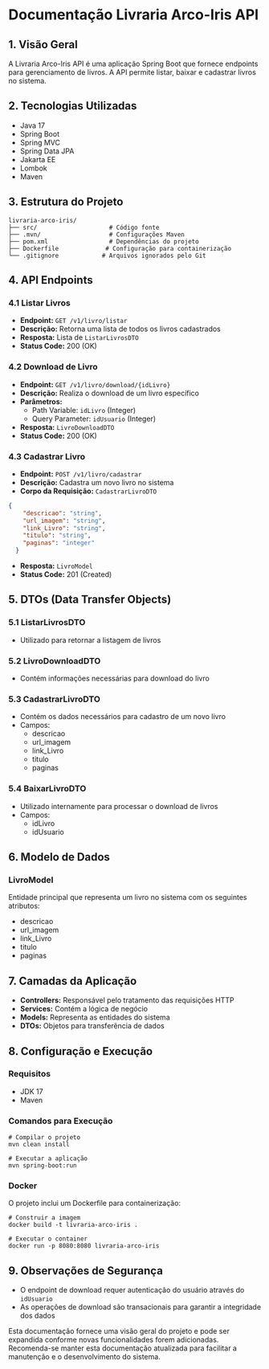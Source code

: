# Documentação Livraria Arco-Iris API

## 1. Visão Geral
A Livraria Arco-Iris API é uma aplicação Spring Boot que fornece endpoints para gerenciamento de livros. A API permite listar, baixar e cadastrar livros no sistema.

## 2. Tecnologias Utilizadas
- Java 17
- Spring Boot
- Spring MVC
- Spring Data JPA
- Jakarta EE
- Lombok
- Maven

## 3. Estrutura do Projeto
```
livraria-arco-iris/
├── src/                    # Código fonte
├── .mvn/                   # Configurações Maven
├── pom.xml                 # Dependências do projeto
├── Dockerfile             # Configuração para containerização
└── .gitignore            # Arquivos ignorados pelo Git
```


## 4. API Endpoints

### 4.1 Listar Livros
- **Endpoint:** `GET /v1/livro/listar`
- **Descrição:** Retorna uma lista de todos os livros cadastrados
- **Resposta:** Lista de `ListarLivrosDTO`
- **Status Code:** 200 (OK)

### 4.2 Download de Livro
- **Endpoint:** `GET /v1/livro/download/{idLivro}`
- **Descrição:** Realiza o download de um livro específico
- **Parâmetros:**
  - Path Variable: `idLivro` (Integer)
  - Query Parameter: `idUsuario` (Integer)
- **Resposta:** `LivroDownloadDTO`
- **Status Code:** 200 (OK)

### 4.3 Cadastrar Livro
- **Endpoint:** `POST /v1/livro/cadastrar`
- **Descrição:** Cadastra um novo livro no sistema
- **Corpo da Requisição:** `CadastrarLivroDTO`
```json
{
    "descricao": "string",
    "url_imagem": "string",
    "link_Livro": "string",
    "titulo": "string",
    "paginas": "integer"
  }
```

- **Resposta:** `LivroModel`
- **Status Code:** 201 (Created)

## 5. DTOs (Data Transfer Objects)

### 5.1 ListarLivrosDTO
- Utilizado para retornar a listagem de livros

### 5.2 LivroDownloadDTO
- Contém informações necessárias para download do livro

### 5.3 CadastrarLivroDTO
- Contém os dados necessários para cadastro de um novo livro
- Campos:
  - descricao
  - url_imagem
  - link_Livro
  - titulo
  - paginas

### 5.4 BaixarLivroDTO
- Utilizado internamente para processar o download de livros
- Campos:
  - idLivro
  - idUsuario

## 6. Modelo de Dados

### LivroModel
Entidade principal que representa um livro no sistema com os seguintes atributos:
- descricao
- url_imagem
- link_Livro
- titulo
- paginas

## 7. Camadas da Aplicação
- **Controllers:** Responsável pelo tratamento das requisições HTTP
- **Services:** Contém a lógica de negócio
- **Models:** Representa as entidades do sistema
- **DTOs:** Objetos para transferência de dados

## 8. Configuração e Execução

### Requisitos
- JDK 17
- Maven

### Comandos para Execução
```shell script
# Compilar o projeto
mvn clean install

# Executar a aplicação
mvn spring-boot:run
```


### Docker
O projeto inclui um Dockerfile para containerização:
```shell script
# Construir a imagem
docker build -t livraria-arco-iris .

# Executar o container
docker run -p 8080:8080 livraria-arco-iris
```


## 9. Observações de Segurança
- O endpoint de download requer autenticação do usuário através do `idUsuario`
- As operações de download são transacionais para garantir a integridade dos dados

Esta documentação fornece uma visão geral do projeto e pode ser expandida conforme novas funcionalidades forem adicionadas. Recomenda-se manter esta documentação atualizada para facilitar a manutenção e o desenvolvimento do sistema.
